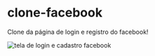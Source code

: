 # clone-facebook
Clone da página de login e registro do facebook!

![tela de login e cadastro facebook](https://imgur.com/Iz8ozRx)

